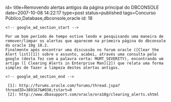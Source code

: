 id=
title=Removendo alertas antigos da página principal do DBCONSOLE
date=2007-10-08 14:22:17
type=post
status=published
tags=Concurso Público,Database,dbconsole,oracle
id: 18
~~~~~~
<!-- google_ad_section_start -->

Por um bom período de tempo estive lendo e pesquisando uma maneira de remover/limpar os alertas que aparecem na primeira página do dbconsole do oracle 10g 10.2.  
Finalmente após encontrar uma discussão no forum oracle ([Clear the Alert list][1]) sobre o assunto, acabei, através uma consulta pelo google (desta fez com a palavra certa: MGMT_SEVERITY), encontrando um artigo ([ Clearing Alerts in Enterprise Man][2]) que relata uma forma simples de fazer a limpeza destes alertas antigos.

<!-- google_ad_section_end -->

 [1]: http://forums.oracle.com/forums/thread.jspa?threadID=389167&#038;tstart=0
 [2]: http://www.dbasupport.com/oracle/ora10g/clearing_alerts.shtml